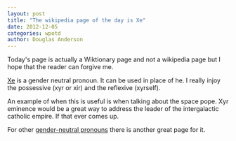 ```yaml
---
layout: post
title: "The wikipedia page of the day is Xe"
date: 2012-12-05
categories: wpotd
author: Douglas Anderson
---
```


Today's page is actually a Wiktionary page and not a wikipedia page but I hope
that the reader can forgive me.

[Xe](http://en.wiktionary.org/wiki/xe) is a gender neutral pronoun. It can be
used in place of he. I really injoy the possessive (xyr or xir) and the
reflexive (xyrself). 

An example of when this is useful is when talking about the space pope. Xyr
eminence would be a great way to address the leader of the intergalactic
catholic empire. If that ever comes up.

For other [gender-neutral pronouns](http://en.wikipedia.org/wiki/Gender-neutral_pronoun)
 there is another great page for it.

